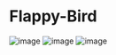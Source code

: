 # Flappy-Bird
![image](https://user-images.githubusercontent.com/95731191/146679413-ef188c09-07cf-473b-81f4-18f3bd626b8f.png)
![image](https://user-images.githubusercontent.com/95731191/146679437-df9da709-4a8d-4812-8514-03fb1ab2b1ba.png)
![image](https://user-images.githubusercontent.com/95731191/146679444-16ccb7f1-dca9-44a2-a3e0-1ddbc47a2227.png)
